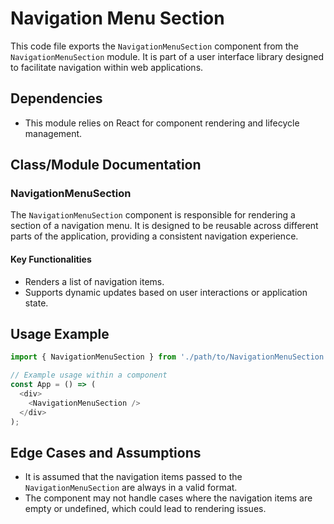 # Navigation Menu Section

This code file exports the `NavigationMenuSection` component from the `NavigationMenuSection` module. It is part of a user interface library designed to facilitate navigation within web applications.

## Dependencies
- This module relies on React for component rendering and lifecycle management.

## Class/Module Documentation

### NavigationMenuSection
The `NavigationMenuSection` component is responsible for rendering a section of a navigation menu. It is designed to be reusable across different parts of the application, providing a consistent navigation experience.

#### Key Functionalities
- Renders a list of navigation items.
- Supports dynamic updates based on user interactions or application state.

## Usage Example
```javascript
import { NavigationMenuSection } from './path/to/NavigationMenuSection';

// Example usage within a component
const App = () => (
  <div>
    <NavigationMenuSection />
  </div>
);
```

## Edge Cases and Assumptions
- It is assumed that the navigation items passed to the `NavigationMenuSection` are always in a valid format.
- The component may not handle cases where the navigation items are empty or undefined, which could lead to rendering issues.

